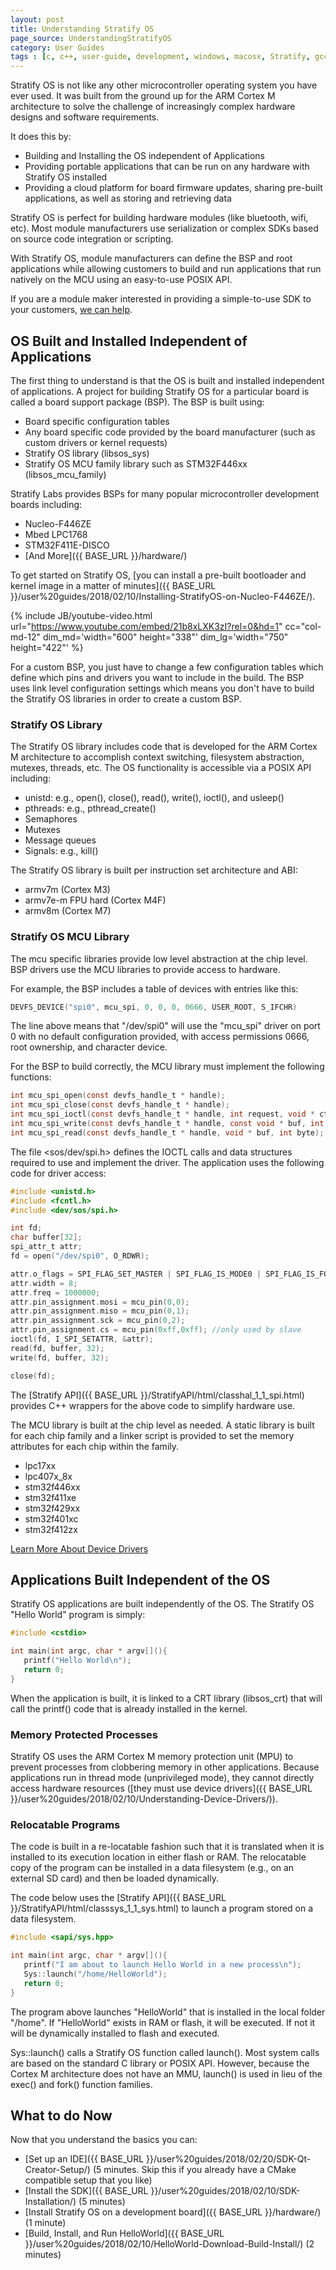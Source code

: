 ```yaml
---
layout: post
title: Understanding Stratify OS
page_source: UnderstandingStratifyOS
category: User Guides
tags : [c, c++, user-guide, development, windows, macosx, Stratify, gcc]
---
```



Stratify OS is not like any other microcontroller operating system you have ever used. It was built from the ground up for the ARM Cortex M architecture to solve the challenge of increasingly complex hardware designs and software requirements. 

It does this by:

- Building and Installing the OS independent of Applications
- Providing portable applications that can be run on any hardware with Stratify OS installed
- Providing a cloud platform for board firmware updates, sharing pre-built applications, as well as storing and retrieving data

<div class="alert alert-info">
<p>
Stratify OS is perfect for building hardware modules (like bluetooth, wifi, etc). Most module manufacturers use serialization or complex SDKs based on source code integration or scripting.
</p>
<p>
With Stratify OS, module manufacturers can define the BSP and root applications while allowing customers to build and run applications that run natively on the MCU using an easy-to-use POSIX API.
</p>
<p>
If you are a module maker interested in providing a simple-to-use SDK to your customers, <a href="{{ BASE_URL }}/contact-us">we can help</a>.
</p>
</div>

## OS Built and Installed Independent of Applications

The first thing to understand is that the OS is built and installed independent of applications. A project for building Stratify OS for a particular board is called a board support package (BSP). The BSP is built using:

- Board specific configuration tables
- Any board specific code provided by the board manufacturer (such as custom drivers or kernel requests)
- Stratify OS library (libsos_sys)
- Stratify OS MCU family library such as STM32F446xx (libsos_mcu_family)

Stratify Labs provides BSPs for many popular microcontroller development boards including:

- Nucleo-F446ZE
- Mbed LPC1768
- STM32F411E-DISCO
- [And More]({{ BASE_URL }}/hardware/)

To get started on Stratify OS, [you can install a pre-built bootloader and kernel image in a matter of minutes]({{ BASE_URL }}/user%20guides/2018/02/10/Installing-StratifyOS-on-Nucleo-F446ZE/).

{% include JB/youtube-video.html
	url="https://www.youtube.com/embed/21b8xLXK3zI?rel=0&hd=1"
    cc="col-md-12"
	dim_md='width="600" height="338"'
	dim_lg='width="750" height="422"'
%}

For a custom BSP, you just have to change a few configuration tables which define which pins and drivers you want to include in the build. The BSP uses link level configuration settings which means you don't have to build the Stratify OS libraries in order to create a custom BSP.

### Stratify OS Library

The Stratify OS library includes code that is developed for the ARM Cortex M architecture to accomplish context switching, filesystem abstraction, mutexes, threads, etc. The OS functionality is accessible via a POSIX API including:

- unistd: e.g., open(), close(), read(), write(), ioctl(), and usleep()
- pthreads: e.g., pthread_create()
- Semaphores
- Mutexes
- Message queues
- Signals: e.g., kill()

The Stratify OS library is built per instruction set architecture and ABI:

- armv7m (Cortex M3)
- armv7e-m FPU hard (Cortex M4F)
- armv8m (Cortex M7)

### Stratify OS MCU Library

The mcu specific libraries provide low level abstraction at the chip level. BSP drivers use the MCU libraries to provide access to hardware.

For example, the BSP includes a table of devices with entries like this:

```c
DEVFS_DEVICE("spi0", mcu_spi, 0, 0, 0, 0666, USER_ROOT, S_IFCHR)
```

The line above means that "/dev/spi0" will use the "mcu_spi" driver on port 0 with no default configuration provided, with access permissions 0666, root ownership, and character device.

For the BSP to build correctly, the MCU library must implement the following functions:

```c
int mcu_spi_open(const devfs_handle_t * handle);
int mcu_spi_close(const devfs_handle_t * handle);
int mcu_spi_ioctl(const devfs_handle_t * handle, int request, void * ctl);
int mcu_spi_write(const devfs_handle_t * handle, const void * buf, int nbyte);
int mcu_spi_read(const devfs_handle_t * handle, void * buf, int byte);
```

The file <sos/dev/spi.h> defines the IOCTL calls and data structures required to use and implement the driver. The application uses the following code for driver access:

```c
#include <unistd.h>
#include <fcntl.h>
#include <dev/sos/spi.h>

int fd;
char buffer[32];
spi_attr_t attr;
fd = open("/dev/spi0", O_RDWR);

attr.o_flags = SPI_FLAG_SET_MASTER | SPI_FLAG_IS_MODE0 | SPI_FLAG_IS_FORMAT_SPI;
attr.width = 8;
attr.freq = 1000000;
attr.pin_assignment.mosi = mcu_pin(0,0);
attr.pin_assignment.miso = mcu_pin(0,1);
attr.pin_assignment.sck = mcu_pin(0,2);
attr.pin_assignment.cs = mcu_pin(0xff,0xff); //only used by slave
ioctl(fd, I_SPI_SETATTR, &attr);
read(fd, buffer, 32);
write(fd, buffer, 32);

close(fd);
```

The [Stratify API]({{ BASE_URL }}/StratifyAPI/html/classhal_1_1_spi.html) provides C++ wrappers for the above code to simplify hardware use.

The MCU library is built at the chip level as needed. A static library is built for each chip family and a linker script is provided to set the memory attributes for each chip within the family.

- lpc17xx
- lpc407x_8x
- stm32f446xx
- stm32f411xe
- stm32f429xx
- stm32f401xc
- stm32f412zx

<a class="btn btn-default" href="{{ BASE_URL }}/user%20guides/2018/02/10/Understanding-Device-Drivers/">Learn More About Device Drivers</a>

## Applications Built Independent of the OS

Stratify OS applications are built independently of the OS. The Stratify OS "Hello World" program is simply:

```c
#include <cstdio>

int main(int argc, char * argv[](){
   printf("Hello World\n");
   return 0;
}
```
When the application is built, it is linked to a CRT library (libsos_crt) that will call the printf() code that is already installed in the kernel. 

### Memory Protected Processes

Stratify OS uses the ARM Cortex M memory protection unit (MPU) to prevent processes from clobbering memory in other applications. Because applications run in thread mode (unprivileged mode), they cannot directly access hardware resources ([they must use device drivers]({{ BASE_URL }}/user%20guides/2018/02/10/Understanding-Device-Drivers/)).

### Relocatable Programs

The code is built in a re-locatable fashion such that it is translated when it is installed to its execution location in either flash or RAM. The relocatable copy of the program can be installed in a data filesystem (e.g., on an external SD card) and then be loaded dynamically.

The code below uses the [Stratify API]({{ BASE_URL }}/StratifyAPI/html/classsys_1_1_sys.html) to launch a program stored on a data filesystem.

```c
#include <sapi/sys.hpp>

int main(int argc, char * argv[](){
   printf("I am about to launch Hello World in a new process\n");
   Sys::launch("/home/HelloWorld");
   return 0;
}
```

The program above launches "HelloWorld" that is installed in the local folder "/home". If "HelloWorld" exists in RAM or flash, it will be executed. If not it will be dynamically installed to flash and executed. 

Sys::launch() calls a Stratify OS function called launch(). Most system calls are based on the standard C library or POSIX API. However, because the Cortex M architecture does not have an MMU, launch() is used in lieu of the exec() and fork() function families.

## What to do Now

Now that you understand the basics you can:

- [Set up an IDE]({{ BASE_URL }}/user%20guides/2018/02/20/SDK-Qt-Creator-Setup/) (5 minutes. Skip this if you already have a CMake compatible setup that you like)
- [Install the SDK]({{ BASE_URL }}/user%20guides/2018/02/10/SDK-Installation/) (5 minutes)
- [Install Stratify OS on a development board]({{ BASE_URL }}/hardware/) (1 minute)
- [Build, Install, and Run HelloWorld]({{ BASE_URL }}/user%20guides/2018/02/10/HelloWorld-Download-Build-Install/) (2 minutes)



